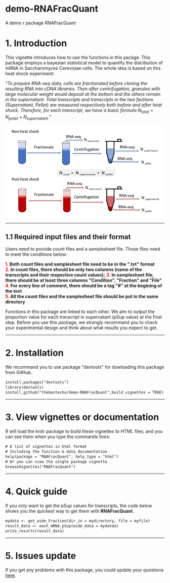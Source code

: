 # demo-RNAFracQuant
A demo r package RNAFracQuant
# 1. Introduction
This vignette introduces how to use the functions in this packge. This package employs a bayesian statistical model to quantify the distribution of mRNA in Saccharomyces Cerevisiae cells. The whole idea is based on this heat shock experiment:

*"To prepare RNA-seq data, cells are fractionated before cloning the resulting RNA into cDNA libraries. Then after centrifugation, granules with large molecular weight would deposit at the bottom and the others remain in the supernatant. Total transcripts and transcripts in the two factions (Supernatant, Pellet) are measured respectively both before and after heat shock. Therefore, for each transcript, we have a basic formula $N_{total} = N_{pellet} + N_{supernatant}$."*

![Experiment example design](man/figures/Experiment_design.png)

-----------

## 1.1 Required input files and their format
Users need to provide count files and a samplesheet file. Those files need to meet the conditions below:

**<span style="color:red;">1.</span> Both count files and samplesheet file need to be in the ".txt" format**  
**<span style="color:red;">2.</span> In count files, there should be only two columns (name of the transcripts and their respective count values);**
**<span style="color:red;">3.</span> In samplesheet file, there should be at least three columns "Condition", "Fraction" and "File"**  
**<span style="color:red;">4.</span> For every line of comment, there should be a tag "#" at the begining of the text**  
**<span style="color:red;">5.</span> All the count files and the samplesheet file should be put in the same directory**  

Functions in this package are linked to each other. We aim to output the proportion value for each transcript in supernatant (pSup value) at the final step. Before you use this package, we strongly recommand you to check your experimental design and think about what results you expect to get.

-----------

# 2. Installation

We recommand you to use package "devtools" for dowloading this package from GitHub.
```
install.packages("devtools")
library(devtools)
install_github("thebestecho/demo-RNAFracQuant",build_vignettes = TRUE)
```

---------

# 3. View vignettes or documentation

R will load the knitr package to build these vignettes to HTML files, and you can see them when you type the commands lines:
```
# A list of vignettes in html format
# Including the function & data documentation
help(package = "RNAFracQuant", help_type = "html")
# Or you can view the single package vignette
browseVignettes("RNAFracQuant")
```

----------------

# 4. Quick guide

If you only want to get the pSup values for transcripts, the code below shows you the quickest way to get them with **RNAFracQuant**.
```
mydata <- get_wide_Fraction(dir_in = mydirectory, file = myfile)
result_data <- each_mRNA_pSup(wide_data = mydatda)
write_results(result_data)
```

---------



# 5. Issues update
If you get any problems with this package, you could update your questions [here](https://github.com/thebestecho/demo-RNAFracQuant/issues).
